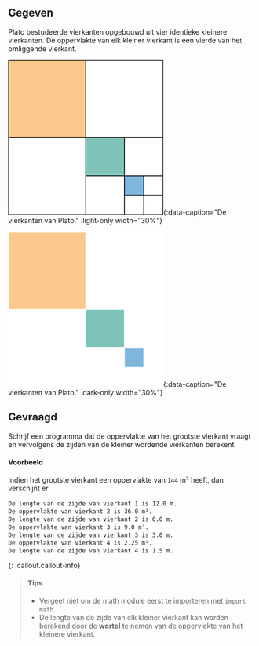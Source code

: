 ## Gegeven
Plato bestudeerde vierkanten opgebouwd uit vier identieke kleinere vierkanten. De oppervlakte van elk kleiner vierkant is een vierde van het omliggende vierkant. 

![De vierkanten van Plato.](media/image.png "De vierkanten van Plato.."){:data-caption="De vierkanten van Plato." .light-only width="30%"}

![De vierkanten van Plato.](media/image_dark.png "De vierkanten van Plato."){:data-caption="De vierkanten van Plato." .dark-only width="30%"}


## Gevraagd
Schrijf een programma dat de oppervlakte van het grootste vierkant vraagt en vervolgens de zijden van de kleiner wordende vierkanten berekent.

#### Voorbeeld
Indien het grootste vierkant een oppervlakte van `144` m² heeft, dan verschijnt er
```
De lengte van de zijde van vierkant 1 is 12.0 m.
De oppervlakte van vierkant 2 is 36.0 m².
De lengte van de zijde van vierkant 2 is 6.0 m.
De oppervlakte van vierkant 3 is 9.0 m².
De lengte van de zijde van vierkant 3 is 3.0 m.
De oppervlakte van vierkant 4 is 2.25 m².
De lengte van de zijde van vierkant 4 is 1.5 m.
```

{: .callout.callout-info}
>#### Tips
> - Vergeet niet om de math module eerst te importeren met `import math`.
> - De lengte van de zijde van elk kleiner vierkant kan worden berekend door de **wortel** te nemen van de oppervlakte van het kleinere vierkant. 

